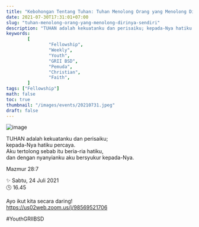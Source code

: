```yaml
---
title: "Kebohongan Tentang Tuhan: Tuhan Menolong Orang yang Menolong Dirinya Sendiri"
date: 2021-07-30T17:31:01+07:00
slug: "tuhan-menolong-orang-yang-menolong-dirinya-sendiri"
description: "TUHAN adalah kekuatanku dan perisaiku; kepada-Nya hatiku percaya. Aku tertolong sebab itu beria-ria hatiku, dan dengan nyanyianku aku bersyukur kepada-Nya."
keywords:
        [
                "Fellowship",
                "Weekly",
                "Youth",
                "GRII BSD",
                "Pemuda",
                "Christian",
                "Faith",
        ]
tags: ["Fellowship"]
math: false
toc: true
thumbnail: "/images/events/20210731.jpeg"
draft: false
---
```


![image](/images/events/20210731.jpeg)

TUHAN adalah kekuatanku dan perisaiku;\
 kepada-Nya hatiku percaya.\
Aku tertolong sebab itu beria-ria hatiku,\
 dan dengan nyanyianku aku bersyukur kepada-Nya.

Mazmur 28:7

✨ Sabtu, 24 Juli 2021\
🕓 16.45

Ayo ikut kita secara daring!\
https://us02web.zoom.us/j/98569521706

#YouthGRIIBSD

